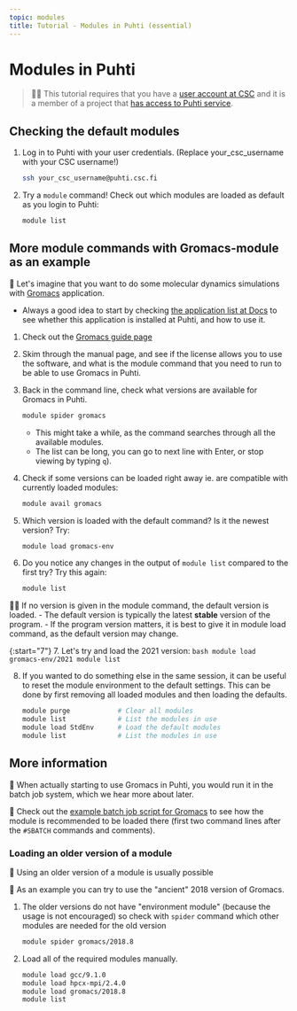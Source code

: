 ```yaml
---
topic: modules
title: Tutorial - Modules in Puhti (essential)
---
```


# Modules in Puhti

> ☝🏻 This tutorial requires that you have a [user account at CSC](https://docs.csc.fi/accounts/how-to-create-new-user-account/) and it is a member of a project that [has access to Puhti service](https://docs.csc.fi/accounts/how-to-add-service-access-for-project/).

## Checking the default modules

1. Log in to Puhti with your user credentials. (Replace your_csc_username with your CSC username!)
    ```bash
    ssh your_csc_username@puhti.csc.fi
    ```

2. Try a `module` command! Check out which modules are loaded as default as you login to Puhti:
    ```bash
    module list
    ```

## More module commands with Gromacs-module as an example 

💬 Let's imagine that you want to do some molecular dynamics simulations with [Gromacs](http://www.gromacs.org/About_Gromacs) application. 
- Always a good idea to start by checking [the application list at Docs](https://docs.csc.fi/apps/) to see whether this application is installed at Puhti, and how to use it. 

1. Check out the [Gromacs guide page](https://docs.csc.fi/apps/gromacs/) 
2. Skim through the manual page, and see if the license allows you to use the software, and what is the module command that you need to run to be able to use Gromacs in Puhti.

3. Back in the command line, check what versions are available for Gromacs in Puhti. 
    ```bash
    module spider gromacs
    ```
    - This might take a while, as the command searches through all the available modules. 
    - The list can be long, you can go to next line with Enter, or stop viewing by typing ```q```).
    
4. Check if some versions can be loaded right away ie. are compatible with currently loaded modules:
    ```bash
    module avail gromacs
    ```

5. Which version is loaded with the default command? Is it the newest version? Try:
    ```bash
    module load gromacs-env
    ```

6. Do you notice any changes in the output of ```module list``` compared to the first try? Try this again:
    ```bash
    module list
    ```  

☝🏻 If no version is given in the module command, the default version is loaded. 
    - The default version is typically the latest **stable** version of the program.
    - If the program version matters, it is best to give it in module load command, as the default version may change.

{:start="7"}
7. Let's try and load the 2021 version:
    ```bash
    module load gromacs-env/2021
    module list
    ```

8. If you wanted to do something else in the same session, it can be useful to reset the module environment to the default settings. This can be done by first removing all loaded modules and then loading the defaults.
    ```bash
    module purge            # Clear all modules
    module list             # List the modules in use
    module load StdEnv      # Load the default modules
    module list             # List the modules in use
    ```

## More information
💭 When actually starting to use Gromacs in Puhti, you would run it in the batch job system, which we hear more about later. 

💭 Check out the [example batch job script for Gromacs](https://docs.csc.fi/apps/gromacs/#example-parallel-batch-script-for-puhti) to see how the module is recommended to be loaded there (first two command lines after the `#SBATCH` commands and comments).

### Loading an older version of a module

💬 Using an older version of a module is usually possible

💬 As an example you can try to use the "ancient" 2018 version of Gromacs. 

1. The older versions do not have "environment module" (because the usage is not encouraged) so check with ```spider``` command which other modules are needed for the old version
    ```bash
    module spider gromacs/2018.8
    ```

2. Load all of the required modules manually.
    ```bash
    module load gcc/9.1.0  
    module load hpcx-mpi/2.4.0
    module load gromacs/2018.8
    module list
    ```
